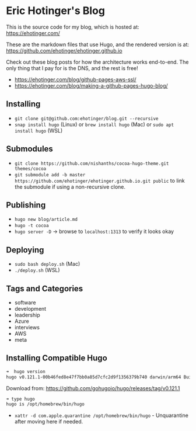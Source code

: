 # Eric Hotinger's Blog

This is the source code for my blog, which is hosted at: https://ehotinger.com/

These are the markdown files that use Hugo, and the rendered version is at: https://github.com/ehotinger/ehotinger.github.io

Check out these blog posts for how the architecture works end-to-end. The only thing that I pay for is the DNS, and the rest is free!
- https://ehotinger.com/blog/github-pages-aws-ssl/
- https://ehotinger.com/blog/making-a-github-pages-hugo-blog/

## Installing

- `git clone git@github.com:ehotinger/blog.git --recursive`
- `snap install hugo` (Linux) or `brew install hugo` (Mac) or `sudo apt install hugo` (WSL)

## Submodules

- `git clone https://github.com/nishanths/cocoa-hugo-theme.git themes/cocoa`
- `git submodule add -b master https://github.com/ehotinger/ehotinger.github.io.git public` to link the submodule if using a non-recursive clone.

## Publishing

- `hugo new blog/article.md`
- `hugo -t cocoa`
- `hugo server -D` -> browse to `localhost:1313` to verify it looks okay

## Deploying

- `sudo bash deploy.sh` (Mac)
- `./deploy.sh` (WSL)

## Tags and Categories

- software
- development
- leadership
- Azure
- interviews
- AWS
- meta

## Installing Compatible Hugo
```sh
➜  hugo version
hugo v0.121.1-00b46fed8e47f7bb0a85d7cfc2d9f1356379b740 darwin/arm64 BuildDate=2023-12-08T08:47:45Z VendorInfo=gohugoio
```

Download from: https://github.com/gohugoio/hugo/releases/tag/v0.121.1

```sh
➜ type hugo
hugo is /opt/homebrew/bin/hugo
```

- `xattr -d com.apple.quarantine /opt/homebrew/bin/hugo` - Unquarantine after moving here if needed.